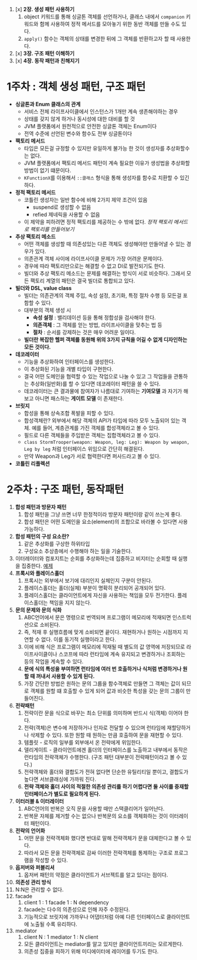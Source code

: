 
1. [x] **2장. 생성 패턴 사용하기**
   1. object 키워드를 통해 싱글톤 객체를 선언하거나, 클래스 내에서 `companion` 키워드와 함께 사용하여 정적 메서드를 모아놓기 위한 동반 객체를 만들 수도 있다.
   2. `apply()` 함수는 객체의 상태를 변경한 뒤에 그 객체를 반환하고자 할 때 사용한다.
2. [x] **3장. 구조 패턴 이해하기**
3. [x] **4장. 동작 패턴과 친해지기**


# 1주차 : 객체 생성 패턴, 구조 패턴

- **싱글톤과 Enum 클래스의 관계**
  - 서비스 전체 라이프사이클에서 인스턴스가 1개만 계속 생존해야하는 경우
  - 상태를 갖지 않게 하거나 동시성에 대한 대비를 할 것
  - JVM 플랫폼에서 원천적으로 안전한 싱글톤 객체는 Enum이다
  - 전역 수준에 선언된 변수와 함수도 전부 싱글톤이다
- **팩토리 메서드**
  - 타입은 모든걸 규정할 수 있지만 유일하게 불가능 한 것이 생성자를 추상화할수는 없다.
  - JVM 플랫폼에서 팩토리 메서드 패턴이 계속 필요한 이유가 생성법을 추상화할 방법이 없기 떄문이다.
  - `KFunctionX`를 이용해서 `::클래스` 형식을 통해 생성자를 함수로 치환할 수 있긴 하다.
- **정적 팩토리 메서드**
  - 코틀린 생성자는 일반 함수에 비해 2가지 제약 조건이 있음
    - suspend로 생성할 수 없음
    - refied 제네릭을 사용할 수 없음
  - 이 제약을 피하려면 정적 팩토리를 제공하는 수 밖에 없다. *정적 팩토리 메서드로 팩토리를 만들어보기*
- **추상 팩토리 메소드**
  - 어떤 객체를 생성할 때 의존성있는 다른 객체도 생성해야만 만들어낼 수 있는 경우가 있다.
  - 의존관계 객체 사이에 라이프사이클 문제가 가장 어려운 문제이다.
  - 경우에 따라 팩토리만으로는 해결할 수 없고 DI로 발전되기도 한다.
  - 빌더와 추상 팩토리 메소드는 문제를 해결하는 방식이 서로 비슷하다. 그래서 모든 팩토리 계열의 패턴은 결국 빌더로 통합되고 있다.
- **빌더와 DSL, value class**
  - 빌더는 의존관계의 객체 주입, 속성 설정, 초기화, 특정 절차 수행 등 모든걸 포함할 수 있다.
  - 대부분의 객체 생성 시
    - **속성 설정** : 밸리데이션 등을 통해 정합성을 검사해야 한다.
    - **의존객체** : 그 객체를 얻는 방법, 라이프사이클을 맞추는 법 등
    - **절차** : 순서를 강제하는 것은 매우 어려운 일이다.
  - **빌더란 복잡한 헬퍼 객체를 동원해 위의 3가지 규칙을 어길 수 없게 디자인하는 모든 것이다.**
- **데코레이터**
  - 기능을 추상화하여 인터페이스를 생성한다.
  - 이 추상화된 기능을 개별 타입이 구현한다.
  - 결국 어떤 도메인을 협력할 수 있는 작업으로 나눌 수 있고 그 작업들을 관통하는 추상화(일반화)를 할 수 있다면 데코레이터 패턴을 쓸 수 있다.
  - 데코레이터는 큰 결과물에 참여자가 나름대로 기여하는 **기여모델** 과 자기가 해보고 아니면 패스하는 **게이트 모델** 이 존재한다.
- **브릿지**
  - 합성을 통해 상속조합 폭발을 피할 수 있다.
  - 합성객체란? 외부에서 해당 객체의 API가 타입에 따라 모두 노출되어 있는 객체. 예를 들어, 계층관계를 가진 객체를 합성객체라고 볼 수 있다.
  - 필드로 다른 객체들을 주입받은 객체는 집합객체라고 볼 수 있다.
  - `class StormTrooper(weapon: Weapon, leg: Leg): Weapon by weapon, Leg by leg` 처럼 인터페이스 위임으로 간단히 해결된다.
  - 만약 Weapon과 Leg가 서로 협력한다면 퍼사드라고 볼 수 있다.
- **코틀린 리플렉션**


# 2주차 : 구조 패턴, 동작패턴

1. **합성 패턴과 방문자 패턴**
   1. 합성 패턴을 그냥 쓰면 너무 한정적이라 방문자 패턴이랑 같이 쓰는게 좋다.
   2. 합성 패턴은 어떤 도메인을 요소(element)의 조합으로 바라볼 수 있다면 사용 가능하다.
2. **합성 패턴의 구성 요소란?**
   1. 같은 추상화를 구상한 하위타입
   2. 구성요소 추상층에서 수행해야 하는 일을 기술한다.
3. 이터레이터와 컴포지트는 순회를 추상화하는데 집중하고 비지터는 순회할 때 실행을 집중한다. [예제](https://github.com/jdalma/kotlin-playground/blob/main/src/main/kotlin/_50_DesginPatterns/behavioral/Composite%26Visitor.kt)
4. **프록시와 플레이스홀더**
   1. 프록시는 외부에서 보기에 대리인지 실체인지 구분이 안된다.
   2. 플레이스홀더는 홀더(실체) 부분이 명확히 분리되어 공개되어 있다.
   3. 플레이스홀더는 클라이언트에게 자신을 사용하는 책임을 모두 전가한다. 플레이스홀더는 책임을 지지 않는다.
5. **문의 문제와 문의 식화**
   1. ABC언어에서 문은 명령으로 번역되며 프로그램이 메모리에 적재되면 인스트럭션으로 소비된다.
   2. 즉, 적재 후 실행흐름에 맞게 소비되면 끝이다. 재현하거나 원하는 시점까지 지연할 수 없다. 이를 동기적 실행이라고 한다.
   3. 이에 비해 식은 프로그램이 메모리에 적재될 때 별도의 값 영역에 저장되므로 라이프사이클이나 스코프에 따라 런타임에 계속 유지되고 변경하거나 조회하는 등의 작업을 계속할 수 있다.
   4. **문에 식의 특성을 부여하면 런타임에 여러 번 호출하거나 식처럼 변경하거나 원할 때 꺼내서 사용할 수 있게 된다.**
   5. 가장 간단한 방법은 원하는 문의 그룹을 함수객체로 만들면 그 객체는 값이 되므로 객체를 원할 떄 호출할 수 있게 되어 값과 비슷한 특성을 갖는 문의 그룹이 만들어진다.
6. **전략패턴**
   1. 전략이란 문을 식으로 바꾸는 최소 단위를 의미하며 반드시 식(객체) 이어야 한다.
   2. 전략(객체)은 변수에 저장하거나 인자로 전달할 수 있으며 런타임에 재할당하거나 삭제할 수 있다. 또한 원할 때 원하는 만큼 호출하여 문을 재현할 수 있다.
   3. 템플릿 - 로직의 일부를 외부애서 온 전략에게 위임한다.
   4. 델리게이트 - 클라이언트에겐 홀더의 인터페이스를 노출하고 내부에서 동작은 런타임의 전략객체가 수행한다. (구조 패턴 대부분이 전략패턴이라고 볼 수 있다.)
   5. 전략객체와 홀더와 결합도가 전혀 없다면 단순한 유틸리티일 뿐이고, 결합도가 높다면 서브클래싱에 가까워 진다.
   6. **전략 객체와 홀더 사이의 적절한 의존성 관리를 하기 어렵다면 둘 사이를 중재할 인터페이스가 별도로 필요하게 된다.**
7. **이터러블 & 이터레이터**
   1. ABC언어의 반복은 오직 문을 사용할 때만 스택클리어가 일어난다.
   2. 반복문 자체를 제거할 수는 없으나 반복문의 요소를 객체화하는 것이 이터레이터 패턴이다.
8. **전략의 언어화**
   1. 어떤 문을 전략객체화 했다면 반대로 말해 전략객체가 문을 대체한다고 볼 수 있다.
   2. 따라서 모든 문을 전략객체로 감싸 이러한 전략객체를 통제하는 구조로 프로그램을 작성할 수 있다.
9. **옵저버와 퍼블리셔**
   1.  옵저버 패턴의 약점은 클라이언트가 서브젝트를 알고 있다는 점이다.
10. **의존성 관리 방식**
   1.  N:N은 관리할 수 없다.
   2.  facade
       1.  client 1 : 1 facade 1 : N dependency
       2.  facade는 다수의 의존성으로 인해 자주 수정된다.
       3.  기능적으로 브릿지에 가까우나 어댑터처럼 아예 다른 인터페이스로 클라이언트에 노출될 수록 유리하다.
   3.  mediator
       1.  client N : 1 mediator 1 : N client
       2.  모든 클라이언트는 mediator를 알고 있지만 클라이언트끼리는 모르게한다.
       3.  의존성 집중을 피하기 위해 미디에이터에 레이어를 두기도 한다.